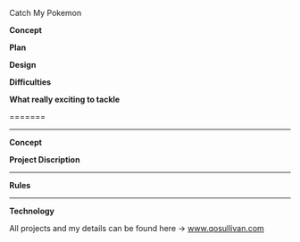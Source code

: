Catch My Pokemon

**Concept**

**Plan**

**Design**

**Difficulties**

**What really exciting to tackle**

=======



---

**Concept**




**Project Discription**



---
**Rules**


---

**Technology**


All projects and my details can be found here -> www.qosullivan.com
